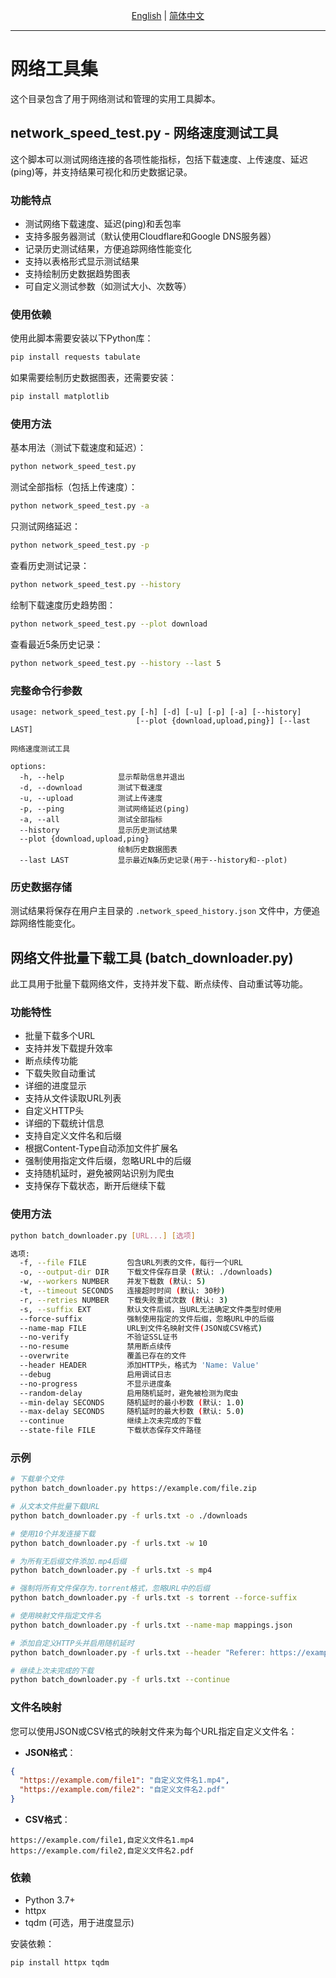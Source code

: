 <p align="center">
  <a href="./README_EN.md">English</a> |
  <a href="./README.md">简体中文</a> 
</p>

----

# 网络工具集

这个目录包含了用于网络测试和管理的实用工具脚本。

## network_speed_test.py - 网络速度测试工具

这个脚本可以测试网络连接的各项性能指标，包括下载速度、上传速度、延迟(ping)等，并支持结果可视化和历史数据记录。

### 功能特点

- 测试网络下载速度、延迟(ping)和丢包率
- 支持多服务器测试（默认使用Cloudflare和Google DNS服务器）
- 记录历史测试结果，方便追踪网络性能变化
- 支持以表格形式显示测试结果
- 支持绘制历史数据趋势图表
- 可自定义测试参数（如测试大小、次数等）

### 使用依赖

使用此脚本需要安装以下Python库：

```bash
pip install requests tabulate
```

如果需要绘制历史数据图表，还需要安装：

```bash
pip install matplotlib
```

### 使用方法

基本用法（测试下载速度和延迟）：
```bash
python network_speed_test.py
```

测试全部指标（包括上传速度）：
```bash
python network_speed_test.py -a
```

只测试网络延迟：
```bash
python network_speed_test.py -p
```

查看历史测试记录：
```bash
python network_speed_test.py --history
```

绘制下载速度历史趋势图：
```bash
python network_speed_test.py --plot download
```

查看最近5条历史记录：
```bash
python network_speed_test.py --history --last 5
```

### 完整命令行参数

```
usage: network_speed_test.py [-h] [-d] [-u] [-p] [-a] [--history]
                            [--plot {download,upload,ping}] [--last LAST]

网络速度测试工具

options:
  -h, --help            显示帮助信息并退出
  -d, --download        测试下载速度
  -u, --upload          测试上传速度
  -p, --ping            测试网络延迟(ping)
  -a, --all             测试全部指标
  --history             显示历史测试结果
  --plot {download,upload,ping}
                        绘制历史数据图表
  --last LAST           显示最近N条历史记录(用于--history和--plot)
```

### 历史数据存储

测试结果将保存在用户主目录的 `.network_speed_history.json` 文件中，方便追踪网络性能变化。

## 网络文件批量下载工具 (batch_downloader.py)

此工具用于批量下载网络文件，支持并发下载、断点续传、自动重试等功能。

### 功能特性

- 批量下载多个URL
- 支持并发下载提升效率
- 断点续传功能
- 下载失败自动重试
- 详细的进度显示
- 支持从文件读取URL列表
- 自定义HTTP头
- 详细的下载统计信息
- 支持自定义文件名和后缀
- 根据Content-Type自动添加文件扩展名
- 强制使用指定文件后缀，忽略URL中的后缀
- 支持随机延时，避免被网站识别为爬虫
- 支持保存下载状态，断开后继续下载

### 使用方法

```bash
python batch_downloader.py [URL...] [选项]

选项:
  -f, --file FILE         包含URL列表的文件，每行一个URL
  -o, --output-dir DIR    下载文件保存目录 (默认: ./downloads)
  -w, --workers NUMBER    并发下载数 (默认: 5)
  -t, --timeout SECONDS   连接超时时间 (默认: 30秒)
  -r, --retries NUMBER    下载失败重试次数 (默认: 3)
  -s, --suffix EXT        默认文件后缀，当URL无法确定文件类型时使用
  --force-suffix          强制使用指定的文件后缀，忽略URL中的后缀
  --name-map FILE         URL到文件名映射文件(JSON或CSV格式)
  --no-verify             不验证SSL证书
  --no-resume             禁用断点续传
  --overwrite             覆盖已存在的文件
  --header HEADER         添加HTTP头，格式为 'Name: Value'
  --debug                 启用调试日志
  --no-progress           不显示进度条
  --random-delay          启用随机延时，避免被检测为爬虫
  --min-delay SECONDS     随机延时的最小秒数 (默认: 1.0)
  --max-delay SECONDS     随机延时的最大秒数 (默认: 5.0)
  --continue              继续上次未完成的下载
  --state-file FILE       下载状态保存文件路径
```

### 示例

```bash
# 下载单个文件
python batch_downloader.py https://example.com/file.zip

# 从文本文件批量下载URL
python batch_downloader.py -f urls.txt -o ./downloads

# 使用10个并发连接下载
python batch_downloader.py -f urls.txt -w 10

# 为所有无后缀文件添加.mp4后缀
python batch_downloader.py -f urls.txt -s mp4

# 强制将所有文件保存为.torrent格式，忽略URL中的后缀
python batch_downloader.py -f urls.txt -s torrent --force-suffix

# 使用映射文件指定文件名
python batch_downloader.py -f urls.txt --name-map mappings.json

# 添加自定义HTTP头并启用随机延时
python batch_downloader.py -f urls.txt --header "Referer: https://example.com" --random-delay

# 继续上次未完成的下载
python batch_downloader.py -f urls.txt --continue
```

### 文件名映射

您可以使用JSON或CSV格式的映射文件来为每个URL指定自定义文件名：

- **JSON格式**：
```json
{
  "https://example.com/file1": "自定义文件名1.mp4",
  "https://example.com/file2": "自定义文件名2.pdf"
}
```

- **CSV格式**：
```csv
https://example.com/file1,自定义文件名1.mp4
https://example.com/file2,自定义文件名2.pdf
```

### 依赖

- Python 3.7+
- httpx
- tqdm (可选，用于进度显示)

安装依赖：
```bash
pip install httpx tqdm
``` 